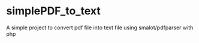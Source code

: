 # simplePDF_to_text
A simple project to convert pdf file into text file using smalot/pdfparser with php
